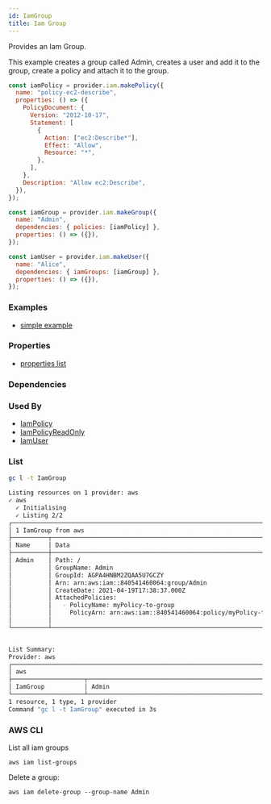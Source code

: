 ```yaml
---
id: IamGroup
title: Iam Group
---
```


Provides an Iam Group.

This example creates a group called Admin, creates a user and add it to the group, create a policy and attach it to the group.

```js
const iamPolicy = provider.iam.makePolicy({
  name: "policy-ec2-describe",
  properties: () => ({
    PolicyDocument: {
      Version: "2012-10-17",
      Statement: [
        {
          Action: ["ec2:Describe*"],
          Effect: "Allow",
          Resource: "*",
        },
      ],
    },
    Description: "Allow ec2:Describe",
  }),
});

const iamGroup = provider.iam.makeGroup({
  name: "Admin",
  dependencies: { policies: [iamPolicy] },
  properties: () => ({}),
});

const iamUser = provider.iam.makeUser({
  name: "Alice",
  dependencies: { iamGroups: [iamGroup] },
  properties: () => ({}),
});
```

### Examples

- [simple example](https://github.com/grucloud/grucloud/blob/main/examples/aws/iam/iac.js)

### Properties

- [properties list](https://docs.aws.amazon.com/AWSJavaScriptSDK/latest/AWS/IAM.html#createGroup-property)

### Dependencies

### Used By

- [IamPolicy](./IamPolicy)
- [IamPolicyReadOnly](./IamPolicyReadOnly)
- [IamUser](./IamUser)

### List

```sh
gc l -t IamGroup
```

```sh
Listing resources on 1 provider: aws
✓ aws
  ✓ Initialising
  ✓ Listing 2/2
┌──────────────────────────────────────────────────────────────────────────────────────────────┐
│ 1 IamGroup from aws                                                                          │
├──────────┬────────────────────────────────────────────────────────────────────────────┬──────┤
│ Name     │ Data                                                                       │ Our  │
├──────────┼────────────────────────────────────────────────────────────────────────────┼──────┤
│ Admin    │ Path: /                                                                    │ Yes  │
│          │ GroupName: Admin                                                           │      │
│          │ GroupId: AGPA4HNBM2ZQAA5U7GCZY                                             │      │
│          │ Arn: arn:aws:iam::840541460064:group/Admin                                 │      │
│          │ CreateDate: 2021-04-19T17:38:37.000Z                                       │      │
│          │ AttachedPolicies:                                                          │      │
│          │   - PolicyName: myPolicy-to-group                                          │      │
│          │     PolicyArn: arn:aws:iam::840541460064:policy/myPolicy-to-group          │      │
│          │                                                                            │      │
└──────────┴────────────────────────────────────────────────────────────────────────────┴──────┘


List Summary:
Provider: aws
┌─────────────────────────────────────────────────────────────────────────────────────────────┐
│ aws                                                                                         │
├────────────────────┬────────────────────────────────────────────────────────────────────────┤
│ IamGroup           │ Admin                                                                  │
└────────────────────┴────────────────────────────────────────────────────────────────────────┘
1 resource, 1 type, 1 provider
Command "gc l -t IamGroup" executed in 3s
```

### AWS CLI

List all iam groups

```
aws iam list-groups
```

Delete a group:

```
aws iam delete-group --group-name Admin
```
